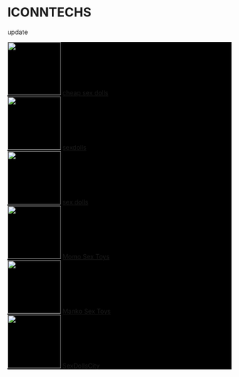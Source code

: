 # ICONNTECHS
update
<div style="background-color: black;">
  <img  src="https://www.cheapestsexdolls.com/wp-content/uploads/2022/11/cheapest-sex-dolls-Logo-news-.png" width="120px">
  <a href="https://www.cheapestsexdools.com">cheap sex dolls</a>
</div>

<div style="background-color: black;">
  <img  src="https://www.qcsexdolls.com/wp-content/uploads/2022/08/qcsexdolls-logo.png" width="120px">
  <a href="https://www.qcsexdolls.com">sexdolls</a>
</div>

<div style="background-color: black;">
  <img  src="https://cdn.shopify.com/s/files/1/0619/0805/8291/files/instockdoll00001_215x.png?v=1660191452" width="120px">
  <a href="https://www.instockdoll.com">sex dolls</a>
</div>

<div style="background-color: black;">
  <img  src="https://www.momosextoys.com/image/catalog/MomoSexToys_v3.png" width="120px">
  <a href="https://www.momosextoys.com">Momo Sex Toys</a>
</div>

<div style="background-color: black;">
  <img  src="https://mankotoys.com/wp-content/uploads/2022/09/mankotoys-logo-v2.png" width="120px">
  <a href="https://mankotoys.com/">Manko Sex Toys</a>
</div>

<div style="background-color: black;">
  <img  src="https://cdn.shopify.com/s/files/1/0718/5111/4791/files/D-CITY_LOGO_390x@2x.png" width="120px">
  <a href="https://sexdollscity.com/">SexDollsCity</a>
</div>
